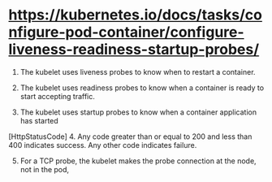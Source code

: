 # https://kubernetes.io/docs/tasks/configure-pod-container/configure-liveness-readiness-startup-probes/

1. The kubelet uses liveness probes to know when to restart a container.

2. The kubelet uses readiness probes to know when a container is ready to start accepting traffic.

3. The kubelet uses startup probes to know when a container application has started

[HttpStatusCode]
4. Any code greater than or equal to 200 and less than 400 indicates success. Any other code indicates failure.

5. For a TCP probe, the kubelet makes the probe connection at the node, not in the pod,



